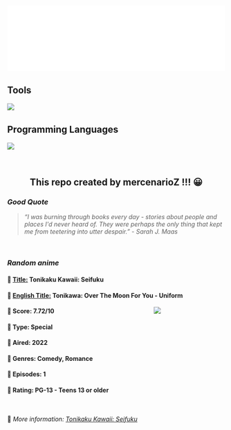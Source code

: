 
<img src="svg/nai.svg" />

<p>
  <h2>Tools</h2>
  <a href="https://skillicons.dev">
    <img src="https://skillicons.dev/icons?i=git,bash,vim,ubuntu,tensorflow,pytorch,docker,raspberrypi" />
  </a>

  <br />

  <h2>Programming Languages</h2>

  <a href="https://skillicons.dev">
    <img src="https://skillicons.dev/icons?i=python,c,cpp" />
  </a>
</p>

<br />

<h2 align="center">This repo created by mercenarioZ !!! 😀</h2>
<h3><i>Good Quote</i></h3>

<blockquote>
<i>
“I was burning through books every day - stories about people and places I'd never heard of. They were perhaps the only thing that kept me from teetering into utter despair.” - Sarah J. Maas
</i>
</blockquote>

<br />

<h3><i>Random anime</i></h3>

<h4>
  <strong>🥭 <u>Title:</u></strong> Tonikaku Kawaii: Seifuku
</h4>

<h4>🌿 <u>English Title:</u> Tonikawa: Over The Moon For You - Uniform</h4>

<img align="right" width="165" src=https://cdn.myanimelist.net/images/anime/1085/126580.jpg />

<h4>🌱 Score: 7.72/10</h4>

<h4>🌲 Type: Special</h4>

<h4>🌴 Aired: 2022</h4>

<h4>🌵 Genres: Comedy, Romance</h4>

<h4>🥑 Episodes: 1</h4>

<h4>🍏 Rating: PG-13 - Teens 13 or older</h4>

<br />

🍂 *More information: [Tonikaku Kawaii: Seifuku](https://myanimelist.net/anime/51533/Tonikaku_Kawaii__Seifuku)*
    